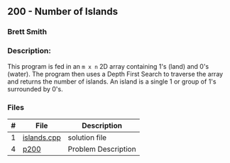 ## 200 - Number of Islands
### Brett Smith 
### Description:

This program is fed in an `m x n` 2D array containing 1's (land) and 0's (water). The program
then uses a Depth First Search to traverse the array and returns the number of islands. An island
is a single 1 or group of 1's surrounded by 0's.

### Files

|   #   | File                       | Description                                                |
| :---: | -------------------------- | ---------------------------------------------------------- |
|   1   | [islands.cpp](./islands.cpp)     | solution file                                              |
|   4   | [p200](./p10055.pdf)     | Problem Description                                 |